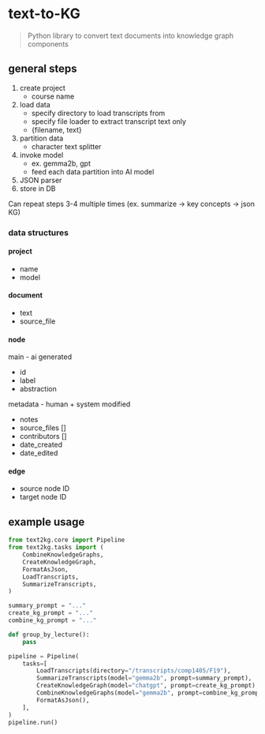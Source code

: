 # text-to-KG
> Python library to convert text documents into knowledge graph components

## general steps
1. create project
    - course name
2. load data
    - specify directory to load transcripts from
    - specify file loader to extract transcript text only
    - {filename, text}
3. partition data
    - character text splitter
4. invoke model
    - ex. gemma2b, gpt
    - feed each data partition into AI model
5. JSON parser
6. store in DB

Can repeat steps 3-4 multiple times (ex. summarize -> key concepts -> json KG)

### data structures
#### project
- name
- model

#### document
- text
- source_file

#### node
main - ai generated
- id
- label
- abstraction

metadata - human + system modified
- notes
- source_files []
- contributors []
- date_created
- date_edited

#### edge
- source node ID
- target node ID

## example usage
```py
from text2kg.core import Pipeline
from text2kg.tasks import (
    CombineKnowledgeGraphs,
    CreateKnowledgeGraph,
    FormatAsJson,
    LoadTranscripts,
    SummarizeTranscripts,
)

summary_prompt = "..."
create_kg_prompt = "..."
combine_kg_prompt = "..."

def group_by_lecture():
    pass

pipeline = Pipeline(
    tasks=[
        LoadTranscripts(directory="/transcripts/comp1405/F19"),
        SummarizeTranscripts(model="gemma2b", prompt=summary_prompt),
        CreateKnowledgeGraph(model="chatgpt", prompt=create_kg_prompt),
        CombineKnowledgeGraphs(model="gemma2b", prompt=combine_kg_prompt),
        FormatAsJson(),
    ],
)
pipeline.run()
```